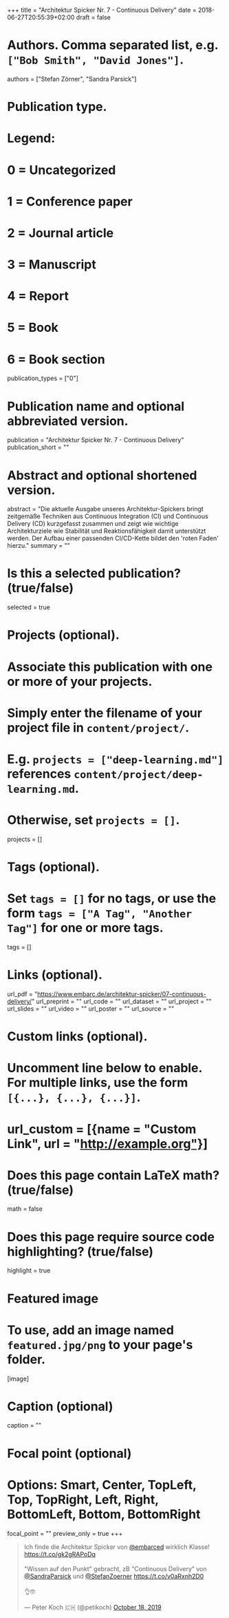 +++
title = "Architektur Spicker Nr. 7 - Continuous Delivery"
date = 2018-06-27T20:55:39+02:00
draft = false

# Authors. Comma separated list, e.g. `["Bob Smith", "David Jones"]`.
authors = ["Stefan Zörner", "Sandra Parsick"]

# Publication type.
# Legend:
# 0 = Uncategorized
# 1 = Conference paper
# 2 = Journal article
# 3 = Manuscript
# 4 = Report
# 5 = Book
# 6 = Book section
publication_types = ["0"]

# Publication name and optional abbreviated version.
publication = "Architektur Spicker Nr. 7 -  Continuous Delivery"
publication_short = ""

# Abstract and optional shortened version.
abstract = "Die aktuelle Ausgabe unseres Architektur-Spickers bringt zeitgemäße Techniken aus Continuous Integration (CI) und Continuous Delivery (CD) kurzgefasst zusammen und zeigt wie wichtige Architekturziele wie Stabilität und Reaktionsfähigkeit damit unterstützt werden. Der Aufbau einer passenden CI/CD-Kette bildet den 'roten Faden' hierzu."
summary = ""


# Is this a selected publication? (true/false)
selected = true

# Projects (optional).
#   Associate this publication with one or more of your projects.
#   Simply enter the filename of your project file in `content/project/`.
#   E.g. `projects = ["deep-learning.md"]` references `content/project/deep-learning.md`.
#   Otherwise, set `projects = []`.
projects = []

# Tags (optional).
#   Set `tags = []` for no tags, or use the form `tags = ["A Tag", "Another Tag"]` for one or more tags.
tags = []

# Links (optional).
url_pdf = "https://www.embarc.de/architektur-spicker/07-continuous-delivery/"
url_preprint = ""
url_code = ""
url_dataset = ""
url_project = ""
url_slides = ""
url_video = ""
url_poster = ""
url_source = ""

# Custom links (optional).
#   Uncomment line below to enable. For multiple links, use the form `[{...}, {...}, {...}]`.
# url_custom = [{name = "Custom Link", url = "http://example.org"}]

# Does this page contain LaTeX math? (true/false)
math = false

# Does this page require source code highlighting? (true/false)
highlight = true


# Featured image
# To use, add an image named `featured.jpg/png` to your page's folder.
[image]
# Caption (optional)
caption = ""

# Focal point (optional)
# Options: Smart, Center, TopLeft, Top, TopRight, Left, Right, BottomLeft, Bottom, BottomRight
focal_point = ""
preview_only = true
+++

<blockquote class="twitter-tweet" data-partner="tweetdeck"><p lang="de" dir="ltr">Ich finde die Architektur Spicker von <a href="https://twitter.com/embarced?ref_src=twsrc%5Etfw">@embarced</a> wirklich Klasse! <a href="https://t.co/gk2gRAPoDq">https://t.co/gk2gRAPoDq</a> <br><br>&quot;Wissen auf den Punkt&quot; gebracht, zB &quot;Continuous Delivery&quot; von <a href="https://twitter.com/SandraParsick?ref_src=twsrc%5Etfw">@SandraParsick</a> und <a href="https://twitter.com/StefanZoerner?ref_src=twsrc%5Etfw">@StefanZoerner</a> <a href="https://t.co/v0aRxnh2D0">https://t.co/v0aRxnh2D0</a><br><br>👌🤓</p>&mdash; Peter Koch 🇨🇭 (@petikoch) <a href="https://twitter.com/petikoch/status/1185183743784505345?ref_src=twsrc%5Etfw">October 18, 2019</a></blockquote>
<script async src="https://platform.twitter.com/widgets.js" charset="utf-8"></script>
